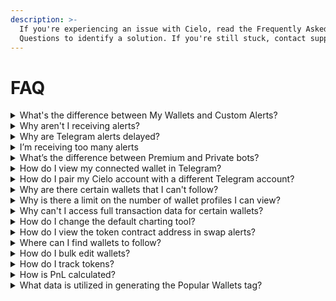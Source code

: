 ```yaml
---
description: >-
  If you're experiencing an issue with Cielo, read the Frequently Asked
  Questions to identify a solution. If you're still stuck, contact support.
---
```


# FAQ

<details>

<summary>What's the difference between My Wallets and Custom Alerts?</summary>

My Wallets is where you create alerts for specific wallets you're following. Custom Alerts is where you create general alerts based on all the wallets you're following.

</details>

<details>

<summary>Why aren't I receiving alerts?</summary>

There are typically three reasons why you might not be receiving bot alerts:

1. You haven't assigned alerts to a specific Telegram bot or Discord channel.
2. You've set a minimum USD filter so aren't receiving alerts below this threshold.
3. You've deselected certain EVM networks so aren't receiving alerts for tx on these chains.

If you’re not receiving Telegram or Discord alerts, go to **Settings** > [**Advanced**](https://app.cielo.finance/settings/advanced) and make sure you have at least one Telegram or Discord bot activated. Flick the toggle switch to blue to activate a Telegram bot.

Next, go to [My Wallets](https://app.cielo.finance/my-wallets) and select the wallets you wish to receive alerts for. Click the edit icon beside the wallet or select all and click **Alert Settings**. Make sure that alerts are being sent to the Telegram bot or Discord channel you’ve activated under settings.\
\
Finally, click on **Transaction type filters** and make sure you’ve enabled alerts for the tx you wish to see. Ensure that you haven't set a USD minimum or deselected certain networks.

Remember, the number of Telegram/Discord alerts you can receive is capped at 120 per hour for Free users and 1,000/3,000 for Pro/Whale. If you hit this limit, alerts will temporarily be halted but will resume at the start of the next hour.

\


</details>

<details>

<summary>Why are Telegram alerts delayed?</summary>

Due to the limits of Telegram's architecture, high user demand can occasionally max out the capacity of bots such as Cielo wallet trackers. While this issue quickly corrects, it can cause temporary delays in receiving alerts or for alerts to drop out altogether.

To solve this, Pro and Whale users can create custom Cielo bots that are exclusive to their use. This provides a more reliable alert stream and overcomes the limitations inherent to using public Telegram bots. Find out how to create a custom bot [here.](https://docs.cielo.finance/discord-+-telegram-bots/telegram-custom-bot)

</details>

<details>

<summary>I’m receiving too many alerts</summary>

Go to [My Wallets](https://app.cielo.finance/my-wallets) and select all wallets or select the wallets that are sending too many alerts. Click Alert Settings and adjust the filters. There are several ways to reduce the number of alerts you receive:

1\. Set a minimum USD tx value. This will filter out low value tx.

2\. Reduce the number of tx types you receive alerts for.

3\. Reduce the number of chains you receive alerts for.

4\. Disable alerts for wallets marked High tx that are particularly active.

\


</details>

<details>

<summary>What’s the difference between Premium and Private bots?</summary>

Tl;dr: Private bots are faster than Premium but can’t be added to groups or channels.

Premium is the name given to Cielo Telegram bots that are available to Pro + Whale users e.g. Cielo Premium Bot #1. While the alerts published by each of these bots is unique to the user, the bandwidth is shared. In other words, there might be 2,000 users accessing Premium Bot #1 concurrently.

Private bots allow Pro + Whale users to access the same service through a dedicated Telegram channel that is exclusively theirs. This should ensure more consistent alert delivery, since bandwidth isn’t at risk of being consumed by other users. While there is no obligation to use private bots, it is recommended that Pro + Whale users do so.

There are just two disadvantages to private bots: unlike regular Cielo bots, they can’t be added to groups

\


</details>

<details>

<summary>How do I view my connected wallet in Telegram?</summary>

To view the wallet connected with your Telegram account, open the Cielo Telegram bot and press the menu button or type _/menu_. Your wallet will be displayed at the top of the menu bar that appears. To change this wallet, visit [Settings](https://app.cielo.finance/settings/general) in the Cielo web app.

</details>

<details>

<summary>How do I pair my Cielo account with a different Telegram account?</summary>

If you need to change the Telegram account you’re using with Cielo, in the web app go to **Settings >** [**Alerts**](https://app.cielo.finance/settings/alerts) and where your current Telegram handle is displayed, select **Disconnect**. After logging in to Telegram with the account you wish to pair, refresh the web app and select **Connect** to complete the process.

</details>

<details>

<summary>Why are there certain wallets that I can't follow?</summary>

Some wallets generate an extremely high volume of transactions. To prevent your feed and alerts from being overwhelmed with tx, you are unable to follow these wallets. Only a fraction of all wallets fall into this category, which typically includes bots and smart contract addresses for popular protocols.

Most of the wallets that cannot be tracked are bots which generate hundreds of tx within a single block. The more sophisticated bots route trades through proprietary closed source contracts, rendering them impossible to track.

We also take additional measures to exclude high volume wallets. For example, if a Solana wallet makes more than 3,000 txs per day, it is filtered from our system.

</details>

<details>

<summary>Why is there a limit on the number of wallet profiles I can view?</summary>

To prevent our servers from melting, we're obliged to place a cap on the number of wallet profiles that can be viewed within a 24-hour period as follows:

* **Free**: 100
* **Pro**: 1,000
* **Whale**: 5,000

The vast majority of users will never hit this limit, but should this occur you will receive a notification. Your alert limit will reset 24 hours later, allowing you to start loading wallet profiles again.

You can check the amount of alerts you have used [here](https://app.cielo.finance/settings/alert-limits).

</details>

<details>

<summary>Why can't I access full transaction data for certain wallets?</summary>

Cielo provides transaction alerts and PnL for hundreds of thousands of EVM and non-EVM wallets. However, with certain wallets providing full or even partial data is impossible. This is typically because the wallet in question is a complex MEV bot that routes trades through its own closed source contracts.

Some of these bots, which are operated by sophisticated teams, perform hundreds of trades within a single block. For this reason, it is impractical to provide transaction data or accurate PnL for these wallets.

</details>

<details>

<summary>How do I change the default charting tool?</summary>

By default, this is set to GeckoTerminal but Cielo supports multiple options. Go to **Settings** > [**Advanced** ](https://app.cielo.finance/settings/advanced)and select a different charting tool from the dropdown menu. Options include DEX Screener, DEXTools, and Photon.\


</details>

<details>

<summary>How do I view the token contract address in swap alerts?</summary>

To enable this feature, go to **Settings** > [**Advanced** ](https://app.cielo.finance/settings/advanced) and check the box marked _Display Token Address in Alerts_. Now, whenever you receive a Telegram or Discord alert for a token swap, the smart contract address will be displayed and can be copied in one click.\


</details>

<details>

<summary>Where can I find wallets to follow?</summary>

The following resources can be used to find wallets and add them to your Cielo feed:

* [Public Lists](https://app.cielo.finance/public-lists)
* [Wallet Discovery](https://app.cielo.finance/wallet-discovery) (Pro+Whale)
* [Onchain Intrigue](https://t.me/onchainintrigue)
* [Etherscan](https://etherscan.io/) and other block explorers: filter tokens by top holders and add major wallets
* Dex Screener and DEXTools: In [Dex Screener](https://dexscreener.com/) click on **Top Traders** for a token, open the wallet in a block explorer and copy the address
* Twitter/Telegram: Follow accounts that share the wallets of top traders

\


</details>

<details>

<summary>How do I bulk edit wallets?</summary>

In [My Wallets](https://app.cielo.finance/my-wallets), click the checkbox to the left of **All Wallets**. This will select all wallets on the current page. To select all of the wallets you are following, click on the text that reads "Select all XXX of your wallets."

Then click the button at the bottom of the page marked Alert Settings. Any changes you subsequently make will be applied to all of the wallets you have selected. To bulk edit wallets within a specific list, first select the list from the dropdown menu at the top of the page and then follow the instructions above.

</details>

<details>

<summary>How do I track tokens?</summary>

Go to [Custom Alerts](https://app.cielo.finance/custom-alerts) and select **Add Alert**. Enter the token address, select minimum swap value, and select the network.

</details>

<details>

<summary>How is PnL calculated?</summary>

PnL is a unit for measuring the net profit or loss recorded by onchain traders. Cielo calculates both Realized and Unrealized PnL for wallets.

* **Realized PnL** applies to tokens a wallet has bought and since sold, be it for profit or loss.
* **Unrealized PnL** calculates the value of the tokens a wallet is still holding based on their current market price.

Both realized and unrealized PnL can be viewed for wallet profiles, while Wallet Discovery ranks wallets on _realized_ PnL only.

**Note**: While the basic formula for calculating PnL is simple, there are many variables that can affect the PnL that is displayed for a particular wallet. Due to the presence of honeypots (tokens that can be bought but not sold) and the complexities of blockchain architecture such as Solana, there may be occasions when Cielo is unable to accurately calculate PnL for a wallet. We are constantly working to improve our PnL calculation algorithm with the goal of providing accurate wallet PnL.

</details>

<details>

<summary>What data is utilized in generating the Popular Wallets tag?</summary>

Cielo assigns tags to certain wallets to support filtering for Wallet Discovery. The same tag is also displayed on the profile page of qualifying wallets. The Popular Wallets tag is added to any wallet that is being followed by more than 30 users on the Cielo free plan. Because Cielo uses aggregated data to generate this tag, information concerning the behavior of individual users is neither stored nor discoverable by other users. Moreover, aggregated Pro and Whale data is not used in the calculation of the Popular Wallets tag.

\


</details>
